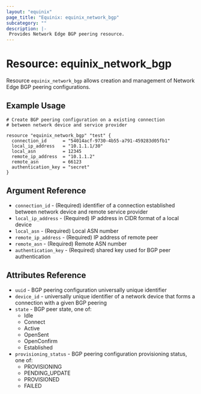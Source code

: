 ```yaml
---
layout: "equinix"
page_title: "Equinix: equinix_network_bgp"
subcategory: ""
description: |-
 Provides Network Edge BGP peering resource.
---
```


# Resource: equinix_network_bgp

Resource `equinix_network_bgp` allows creation and management of Network Edge
BGP peering configurations.

## Example Usage

```hcl
# Create BGP peering configuration on a existing connection
# between network device and service provider

resource "equinix_network_bgp" "test" {
  connection_id      = "54014acf-9730-4b55-a791-459283d05fb1"
  local_ip_address   = "10.1.1.1/30"
  local_asn          = 12345
  remote_ip_address  = "10.1.1.2"
  remote_asn         = 66123
  authentication_key = "secret"
}
```

## Argument Reference

* `connection_id` - (Required) identifier of a connection established between
network device and remote service provider
* `local_ip_address` - (Required) IP address in CIDR format of a local device
* `local_asn` - (Required) Local ASN number
* `remote_ip_address` - (Required) IP address of remote peer
* `remote_asn` - (Required) Remote ASN number
* `authentication_key` - (Required) shared key used for BGP peer authentication

## Attributes Reference

* `uuid` - BGP peering configuration universally unique identifier
* `device_id` - universally unique identifier of a network device that
forms a connection with a given BGP peering
* `state` - BGP peer state, one of:
  * Idle
  * Connect
  * Active
  * OpenSent
  * OpenConfirm
  * Established
* `provisioning_status` - BGP peering configuration provisioning status, one of:
  * PROVISIONING
  * PENDING_UPDATE
  * PROVISIONED
  * FAILED
